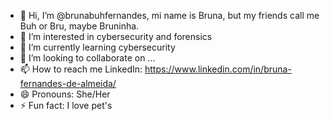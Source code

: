 - 👋 Hi, I’m @brunabuhfernandes, mi name is Bruna, but my friends call me Buh or Bru, maybe Bruninha.
- 👀 I’m interested in cybersecurity and forensics
- 🌱 I’m currently learning cybersecurity
- 💞️ I’m looking to collaborate on ...
- 📫 How to reach me LinkedIn: https://www.linkedin.com/in/bruna-fernandes-de-almeida/
- 😄 Pronouns: She/Her
- ⚡ Fun fact: I love pet's

<!---
brunabuhfernandes/brunabuhfernandes is a ✨ special ✨ repository because its `README.md` (this file) appears on your GitHub profile.
You can click the Preview link to take a look at your changes.
--->
